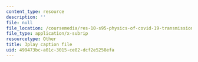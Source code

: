 ```yaml
---
content_type: resource
description: ''
file: null
file_location: /coursemedia/res-10-s95-physics-of-covid-19-transmission-fall-2020/499473bca01c3015ce82dcf2e5258efa_Nt44I1OYkFw.srt
file_type: application/x-subrip
resourcetype: Other
title: 3play caption file
uid: 499473bc-a01c-3015-ce82-dcf2e5258efa
---
```

